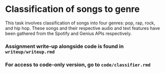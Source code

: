 # Classification of songs to genre

This task involves classification of songs into four genres: pop, rap, rock, and hip hop. These songs and their respective audio and text features have been gathered from the Spotify and Genius APIs respectively.

### Assignment write-up alongside code is found in `writeup/writeup.rmd`
### For access to code-only version, go to `code/classifier.rmd`
